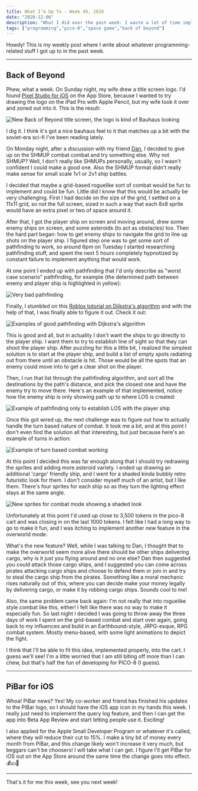 ```yaml
---
title: What I’m Up To - Week 49, 2020
date: "2020-12-06"
description: "What I did over the past week: I waste a lot of time implementing a new battle mechanic in 'Back of Beyond'"
tags: ["programming","pico-8","space game","back of beyond"]
---
```


Howdy! This is my weekly post where I write about whatever programming-related stuff I got up to in the past week.

---

## Back of Beyond

Phew, what a week. On Sunday night, my wife drew a title screen logo. I'd found [Pixel Studio for iOS](https://apps.apple.com/us/app/pixel-studio-for-pixel-art/id1404203859) on the App Store, because I wanted to try drawing the logo on the iPad Pro with Apple Pencil, but my wife took it over and zoned out into it. This is the result:

![New Back of Beyond title screen, the logo is kind of Bauhaus looking](bob_title_screen.gif "New Back of Beyond title screen, the logo is kind of Bauhaus looking")

I dig it. I think it's got a nice bauhaus feel to it that matches up a bit with the soviet-era sci-fi I've been reading lately.

On Monday night, after a discussion with my friend [Dan](https://twitter.com/dancrum), I decided to give up on the SHMUP combat combat and try something else. Why not SHMUP? Well, I don't really like SHMUPs personally, usually, so I wasn't confident I could make a good one. Also the SHMUP format didn't really make sense for small scale 1v1 or 2v1 ship battles.

I decided that maybe a grid-based roguelike sort of combat would be fun to implement and could be fun. Little did I know that this would be actually be very challenging. First I had decide on the size of the grid, I settled on a 11x11 grid, so not the full screen, sized in such a way that each 8x8 sprite would have an extra pixel or two of space around it.

After that, I got the player ship on screen and moving around, drew some enemy ships on screen, and some asteroids (to act as obstacles) too. Then the hard part began: how to get enemy ships to navigate the grid to line up shots on the player ship. I figured step one was to get some sort of pathfinding to work, so around 6pm on Tuesday I started researching pathfinding stuff, and spent the next 5 hours completely hypnotized by constant failure to implement anything that would work.

At one point I ended up with pathfinding that I'd only describe as "worst case scenario" pathfinding, for example (the determined path between enemy and player ship is highlighted in yellow):

![Very bad pathfinding](bob_bad_pathfinding.png "Very bad pathfinding")

Finally, I stumbled on this [Roblox tutorial on Dijkstra's algorithm](https://developer.roblox.com/en-us/recipes/dijkstra-s-algorithm) and with the help of that, I was finally able to figure it out. Check it out:

![Examples of good pathfinding with Dijkstra's algorithm](bob_dijkstras.gif "Examples of good pathfinding with Dijkstra's algorithm")

This is good and all, but in actuality I don't want the ships to go directly to the player ship. I want them to try to establish line of sight so that they can shoot the player ship. After puzzling for this a little bit, I realized the simplest solution is to start at the player ship, and build a list of empty spots radiating out from there until an obstacle is hit. Those would be all the spots that an enemy could move into to get a clear shot on the player.

Then, I run that list through the pathfinding algorithm, and sort all the destinations by the path's distance, and pick the closest one and have the enemy try to move there. Here's an example of that implemented, notice how the enemy ship is only showing path up to where LOS is created:

![Example of pathfinding only to establish LOS with the player ship](bob_los_pathfinding.gif "Example of pathfinding only to establish LOS with the player ship")

Once this got wired up, the next challenge was to figure out how to actually handle the turn based nature of combat. It took me a bit, and at this point I don't even find the solution all that interesting, but just because here's an example of turns in action:

![Example of turn based combat working](bob_combat_works.gif "Example of turn based combat working")

At this point I decided this was far enough along that I should try redrawing the sprites and adding more asteroid variety. I ended up drawing an additional 'cargo' friendly ship, and I went for a shaded kinda bubbly retro futuristic look for them. I don't consider myself much of an artist, but I like them. There's four sprites for each ship so as they turn the lighting effect stays at the same angle.

![New sprites for combat mode showing a shaded look](bob_new_sprites.gif "New sprites for combat mode showing a shaded look")

Unfortunately at this point I'd used up close to 3,500 tokens in the pico-8 cart and was closing in on the last 1000 tokens. I felt like I had a long way to go to make it fun, and I was itching to implement another new feature in the overworld mode.

What's the new feature? Well, while I was talking to Dan, I thought that to make the overworld seem more alive there should be other ships delivering cargo, why is it just you flying around and no one else? Dan then suggested you could attack those cargo ships, and I suggested you can come across pirates attacking cargo ships and choose to defend them or join in and try to steal the cargo ship from the pirates. Something like a moral mechanic rises naturally out of this, where you can decide make your money legally by delivering cargo, or make it by robbing cargo ships. Sounds cool to me!

Also, the same problem came back again: I'm not really that into roguelike style combat like this, either! I felt like there was no way to make it especially fun. So last night I decided I was going to throw away the three days of work I spent on the grid-based combat and start over again, going back to my influences and build in an Earthbound-style, JRPG-esque, RPG combat system. Mostly menu-based, with some light animations to depict the fight.

I think that I'll be able to fit this idea, implemented properly, into the cart. I guess we'll see! I'm a little worried that I am still biting off more than I can chew, but that's half the fun of developing for PICO-8 (I guess).

---

## PiBar for iOS

Whoa! PiBar news? Yes! My co-worker and friend has finished his updates to the PiBar logo, so I should have the iOS app icon in my hands this week. I really just need to implement the query log feature, and then I can get the app into Beta App Review and start letting people use it. Exciting!

I also applied for the Apple Small Developer Program or whatever it's called, where they will reduce their cut to 15%. I make a tiny bit of money every month from PiBar, and this change likely won't increase it very much, but beggars can't be choosers! I will take what I can get. I figure I'll get PiBar for iOS out on the App Store around the same time the change goes into effect. 💰💵🤑

---

That's it for me this week, see you next week!
